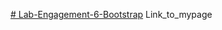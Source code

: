 [# Lab-Engagement-6-Bootstrap](https://wallaceaflamah.github.io/Lab-Engagement-6-Bootstrap/)
Link_to_mypage
